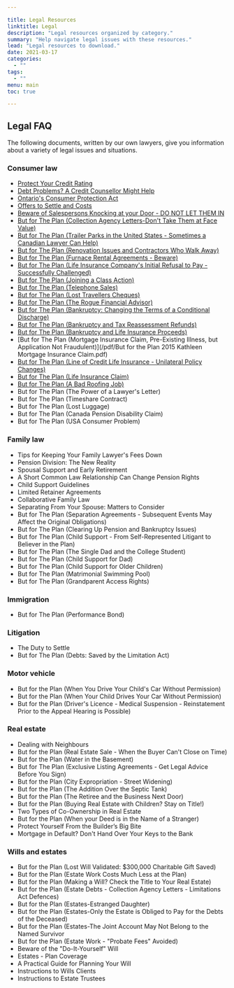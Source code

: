```yaml
---

title: Legal Resources
linktitle: Legal
description: "Legal resources organized by category."
summary: "Help navigate legal issues with these resources."
lead: "Legal resources to download."
date: 2021-03-17
categories:
  - ""
tags:
  - ""
menu: main
toc: true

---
```


## Legal FAQ

The following documents, written by our own lawyers, give you information about a variety of legal issues and situations.

### Consumer law
- [Protect Your Credit Rating](/pdf/Protect_your_credit_rating-en.pdf)
- [Debt Problems? A Credit Counsellor Might Help](/pdf/Debt_problems-en.pdf)  
- [Ontario's Consumer Protection Act](/pdf/Ontario_Consumer_Protection_Act-en.pdf)
- [Offers to Settle and Costs](/pdf/Offers%20to%20Settle%20and%20Costs.pdf)  
- [Beware of Salespersons Knocking at your Door - DO NOT LET THEM IN](/pdf/2019%20Paul%20-%20Beware%20the%20Salespersons.pdf)
- [But for The Plan (Collection Agency Letters-Don't Take Them at Face Value)](/pdf/2018%20Jonathon%20-%20Collection%20Agency%20Letters.pdf)
- [But for The Plan (Trailer Parks in the United States - Sometimes a Canadian Lawyer Can Help)](/pdf/BUT%20FOR%20THE%20PLAN,%20Trailer%20Parks%20in%20the%20United%20States.pdf)
- [But for The Plan (Renovation Issues and Contractors Who Walk Away)](/pdf/BUT%20FOR%20THE%20PLAN%202019%20Bill%20-%20Renovation%20Issues.pdf)
- [But for The Plan (Furnace Rental Agreements - Beware)](/pdf/BUT%20FOR%20THE%20PLAN%202018%20Frank%20Furnace%20Rental%20Agreements.pdf)
- [But for The Plan (Life Insurance Company's Initial Refusal to Pay - Successfully Challenged)](/pdf/BUT%20FOR%20THE%20PLAN%202017%20Life%20Insurance%20Co%20Initial%20Refusal%20to%20Pay%20Jonathan.pdf)
- [But for The Plan (Joining a Class Action)](/pdf/But%20for%20the%20Plan%202017%20Jonathon-Joining%20a%20Class%20Action.pdf)
- [But for The Plan (Telephone Sales)](/pdf/But%20for%20the%20Plan%202017%20Jonathon-Telephone%20Sales.pdf)
- [But for The Plan (Lost Travellers Cheques)](/pdf/But%20for%20the%20Plan%202016%20Jonathon%20Lost%20Travellers%20Cheques.pdf)
- [But for The Plan (The Rogue Financial Advisor)](/pdf/But%20for%20the%20Plan%202014%20Archie%20Rogue%20Advisor.pdf)
- [But for The Plan (Bankruptcy: Changing the Terms of a Conditional Discharge)](/pdf/but%20for%20the%20plan%202012%20Ron%20Bankruptcy.pdf)
- [But for The Plan (Bankruptcy and Tax Reassessment Refunds)](/pdf/but%20for%20the%20plan%202012%20Ron%20Bankruptcy.pdf)
- [But for The Plan (Bankruptcy and Life Insurance Proceeds)](/pdf/Bankruptcy%20and%20Life%20Insurance.pdf)
- [But for The Plan (Mortgage Insurance Claim, Pre-Existing Illness, but Application Not Fraudulent)](/pdf/But for the Plan  2015 Kathleen  Mortgage Insurance Claim.pdf)
- [But for The Plan (Line of Credit Life Insurance - Unilateral Policy Changes)](/pdf/But%20for%20the%20Plan%202012%20Kathleen%20Line%20of%20Credit%20Life%20Insurance.pdf)
- [But for The Plan (Life Insurance Claim)](/pdf/But%20for%20the%20Plan%20June%202007.pdf)
- [But for The Plan (A Bad Roofing Job)](/pdf/2019%20Frank-Dealing%20With%20Neighbours.pdf)
- But for The Plan (The Power of a Lawyer's Letter)
- But for The Plan (Timeshare Contract)
- But for The Plan (Lost Luggage)
- But for The Plan (Canada Pension Disability Claim)
- But for The Plan (USA Consumer Problem)  

### Family law

- Tips for Keeping Your Family Lawyer's Fees Down
- Pension Division: The New Reality
- Spousal Support and Early Retirement
- A Short Common Law Relationship Can Change Pension Rights
- Child Support Guidelines
- Limited Retainer Agreements
- Collaborative Family Law
- Separating From Your Spouse: Matters to Consider
- But for The Plan (Separation Agreements - Subsequent Events May Affect
the Original Obligations)
- But for The Plan (Clearing Up Pension and Bankruptcy Issues)
- But for The Plan (Child Support - From Self-Represented Litigant to Believer in the Plan)
- But for The Plan (The Single Dad and the College Student)
- But for The Plan (Child Support for Dad)
- But for The Plan (Child Support for Older Children)
- But for The Plan (Matrimonial Swimming Pool)
- But for The Plan (Grandparent Access Rights)

### Immigration

- But for The Plan (Performance Bond)

### Litigation

- The Duty to Settle
- But for The Plan (Debts: Saved by the Limitation Act)

### Motor vehicle

- But for the Plan (When You Drive Your Child's Car Without Permission)
- But for the Plan (When Your Child Drives Your Car Without Permission)
- But for the Plan (Driver's Licence - Medical Suspension - Reinstatement Prior to the Appeal Hearing is Possible)

### Real estate

- Dealing with Neighbours
- But for the Plan (Real Estate Sale - When the Buyer Can't Close on Time)
- But for the Plan (Water in the Basement)
- But for The Plan (Exclusive Listing Agreements - Get Legal Advice Before You Sign)
- But for the Plan (City Expropriation - Street Widening)
- But for the Plan (The Addition Over the Septic Tank)
- But for the Plan (The Retiree and the Business Next Door)
- But for the Plan (Buying Real Estate with Children? Stay on Title!)
- Two Types of Co-Ownership in Real Estate
- But for the Plan (When your Deed is in the Name of a Stranger)
- Protect Yourself From the Builder’s Big Bite
- Mortgage in Default? Don't Hand Over Your Keys to the Bank

### Wills and estates

- But for the Plan (Lost Will Validated: $300,000 Charitable Gift Saved)
- But for the Plan (Estate Work Costs Much Less at the Plan)
- But for the Plan (Making a Will? Check the Title to Your Real Estate)
- But for the Plan (Estate Debts - Collection Agency Letters - Limitations Act Defences)
- But for the Plan (Estates-Estranged Daughter)
- But for the Plan (Estates-Only the Estate is Obliged to Pay for the Debts of the Deceased)
- But for the Plan (Estates-The Joint Account May Not Belong to the Named Survivor
- But for the Plan (Estate Work - "Probate Fees" Avoided)
- Beware of the "Do-It-Yourself" Will
- Estates - Plan Coverage
- A Practical Guide for Planning Your Will
- Instructions to Wills Clients
- Instructions to Estate Trustees